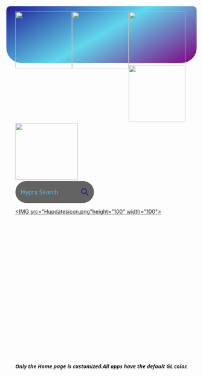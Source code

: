 <!DOCTYPE  html>
<html>
<head>
  <meta name="viewport" content="width=device-width, initial-scale=1.0">
  <meta charset="utf-8">
  <script type="text/javascript">
    function startTime()
    {
    var today=new Date();
    var h=today.getHours();
    var m=today.getMinutes();
    var s=today.getSeconds();
    // add a zero in front of numbers<10
    m=checkTime(m);
    s=checkTime(s);
    document.getElementById('txt').innerHTML=h+":"+m+":"+s;
    t=setTimeout('startTime()',500);
    }
    function checkTime(i)
    {
    if (i<10)
    {
    i="0" + i;
    }
    return i;
    }
    </script>
<title> Hyprx Stargazer</title>
<link rel="shortcut icon" href="Hypricon.ico" /><bgsound src="t2.mp3" loops="1"/>
<script type="text/javascript">
function startTime()
{
var today=new Date();
var h=today.getHours();
var m=today.getMinutes();
var s=today.getSeconds();
// add a zero in front of numbers<10
m=checkTime(m);
s=checkTime(s);
document.getElementById('time').innerHTML=h+":"+m+":"+s;
t=setTimeout('startTime()',500);
}
function checkTime(i)
{
if (i<10)
{
i="0" + i;
}
return i;
}
</script>

<style>
form {
        background-color: #313032bf;
        width: 200px;
        height: 50px;
        border-radius: 50px;
        display:flex;
        flex-direction:row;
        align-items:center;
padding: 4px
      }

      input {
        all: unset;
        font: 16px segoe ui;
        color: #1f1d93;
        height: 100%;
        width: 100%;
        padding: 6px 10px;
      }

      ::placeholder {
        color: rgba(81, 211, 234, 0.905);
      }

      svg {
        color: #1f1d93;
        fill: #1f1d93;
        width: 24px;
        height: 24px;
        padding: 10px;
      }

      button {
        all: unset;
        cursor: pointer;
        width: 60px;
        height: 60px;
      }
* {
margin: 0;
padding: 0;
}

body {
background-size: cover;
}

nav {
width: 100%;
height: 150px;
background-image: linear-gradient(150deg,#1f1d93 , rgba(81, 211, 234, 0.905),purple);
border-radius: 10px 10px 40px 40px ;
}

nav ul {
float: left;
}

nav ul li {
float: left;
list-style: none;
border-radius: 40px;
}
nav ul li:hover {
float: left;
list-style: none;
border-radius: 40;
background-color: #313032bf;
}
nav ul li ul {
display: none;
position: absolute;
background-image: linear-gradient(70deg,rgba(81, 211, 234, 0.905) ,purple);
border-radius: 5px;
}
nav ul li:hover ul {
display:block;
border-radius: 10px 10px 40px 40px;


}

nav ul li ul li {
border-radius: 10px 10px 40px 40px;
padding: 20px;
}
nav ul li ul li a:hover {
background-color: #313032bf;
border-radius: 10px 10px 40px 40px;
}
nav ul li ul div {
background-color: #1f1d93;
}
#mydiv {
  position: absolute;
  z-index: 9;
  background-color: #1f1d93;

  border: 1px solid #1f1d93;
}

#mydivheader {
  padding: 1px;
  cursor: move;
  z-index: 10;
  background-color: #1f1d93;
  color: #313032bf;
}

nav ul li ul li div {
  font-family: 'Segoe UI', Tahoma, Geneva, Verdana, sans-serif;
  text-decoration-color: #ffffff;
}
#hs {
  background: linear-gradient(70deg,#1f1d93 , rgba(81, 211, 234, 0.905),purple);
        background-clip: text;
        -webkit-text-fill-color: transparent;
        -webkit-background-clip: text;
}


    </style>

 </head>
<body onload="startTime()">
  <style>
  body {
    background-image: url('https://i0.wp.com/windowscustomization.com/wp-content/uploads/2019/04/Blue-Nebula.gif?fit=768%2C432&quality=80&strip=all&ssl=1');
    background-repeat: no-repeat;
    background-size: 100%;
  }
  </style>
  <script type="text/javascript">
    var clockElement = document.getElementById('clock');

    function clock() {
        clockElement.textContent = new Date().toString();
    }

    setInterval(clock, 1000);
</script>

 <nav >
<ul>
<li><a href="Typer.html"><img src="Hypericon.png" height="150" width="150" ></a>  </li> 
<li><A href= "Images.html"><img src="Himagesicon.png" height="150" width="150" >  </a> </li>
<li> <A href= "Browser.html"><img src="Hrowsericon.png" height="139" width="150"> </a></li>
<li> <A href="User manual.html"> <IMG src="Hrousericon.png" height="150" width="150"> </a></li>
<li><A href="Clock.html"><img src="Hlockicon.png" height="150" width="165"></A></li>

<li><form role="search" id="form">
      <input type="search" id="query" name="q" placeholder="Hyprx Search" aria-label="Search through site content">
      <button>
        <svg viewBox="0 0 1024 1024"><path class="path1" d="M848.471 928l-263.059-263.059c-48.941 36.706-110.118 55.059-177.412 55.059-171.294 0-312-140.706-312-312s140.706-312 312-312c171.294 0 312 140.706 312 312 0 67.294-24.471 128.471-55.059 177.412l263.059 263.059-79.529 79.529zM189.623 408.078c0 121.364 97.091 218.455 218.455 218.455s218.455-97.091 218.455-218.455c0-121.364-103.159-218.455-218.455-218.455-121.364 0-218.455 97.091-218.455 218.455z"></path></svg>
      </button>
    </form>
    <script>
      const f = document.getElementById('form');
      const q = document.getElementById('query');
      const bing = 'https://www.bing.com/search?q=';
      const site = ' ';

      function submitted(event) {
        event.preventDefault();
        const url = bing + site + '+' + q.value;
        const win = window.open(url, '_blank');
        win.focus();
      }

      f.addEventListener('submit', submitted);
    </script> </li>
<li><a href="#"><img src="Hypricon.png" height="150" width="150"></a> 
<ul>
<li> <A href="Typer.html"><img src="Hypericon.png" height="50" width="50" > </A></li>
<li><A href= "Images.html"><img src="Himagesicon.png" height="50" width="50" >  </a> </li>
<li> <A href= "Browser.html"><img src="Hrowsericon.png" height="46.5" width="52.5"> </a></li>
<li> <A href="User manual.html"> <IMG src="Hrousericon.png" height="50" width="50"> </a></li>
<li> <A href="Simpleview.html"> <IMG src="Simplicon.png" height="50" width="50"> </a></li>
<li> <h3><font face="segoe ui"><b><div id="time"></div></b> </h3> </font></li>
<li><div id="txt"></div></li>
</ul>
</li>

</ul>
</nav><br>



<FONT size="200" color="black" face="Segoe UI" id="hx"><b id="hs"> Hyprx Stargazer</b><a href="Abthxs.html"><IMG src="Hypricon.png"height="50" width="50"></a> </font> 
 
 <script type="text/javascript">
  var clockElement = document.getElementById('clock');

  function clock() {
      clockElement.textContent = new Date().toString();
  }

  setInterval(clock, 1000);
</script>

<A href="Intro.html"> <A href="Intro.html"> <IMG src="Hupdatesicon.png"height="100" width="100"> </A>
  

</h2></b> 
<br><br><br><br><br><br><br><br><br><br><br><br><b<br><br><br><br><br><br><br><br><br><br>
<h5><font  face="Segoe UI">Only the Home page is customized.All apps have the default GL color.</font></h5>

</body>
</html> 

